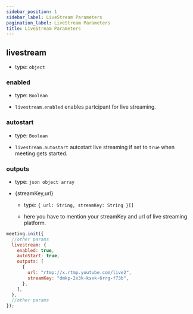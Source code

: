 ```yaml
---
sidebar_position: 1
sidebar_label: LiveStream Parameters
pagination_label: LiveStream Parameters
title: LiveStream Parameters
---
```


<div class="sdk-api-ref-only-h4">

## livestream

- type: `object`

### enabled

- type: `Boolean`

- `livestream.enabled` enables partcipant for live streaming.

### autostart

- type: `Boolean`

- `livestream.autostart` autostart live streaming if set to `true` when meeting gets started.

### outputs

- type: `json object array`

- {streamKey,url}

  - type: `{ url: String, streamKey: String }[]`

  - here you have to mention your streamKey and url of live streaming platform.

```js
meeting.init({
  //other params
  livestream: {
    enabled: true,
    autoStart: true,
    outputs: [
      {
        url: "rtmp://x.rtmp.youtube.com/live2",
        streamKey: "dmkp-2x3k-ksxk-6rrg-f73b",
      },
    ],
  },
  //other params
});
```

</div>
